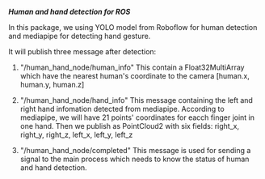 ***Human and hand detection for ROS***

In this package, we using YOLO model from Roboflow for human detection and mediapipe for detecting hand gesture. 

It will publish three message after detection: 
1. "/human_hand_node/human_info"
This contain a Float32MultiArray which have the nearest human's coordinate to the camera
[human.x, human.y, human.z]

2. "/human_hand_node/hand_info"
This message containing the left and right hand infomation detected from mediapipe. According to mediapipe, we will have 21 points' coordinates for eacch finger joint in one hand. Then we publish as PointCloud2 with six fields: right_x, right_y, right_z, left_x, left_y, left_z

3. "/human_hand_node/completed"
This message is used for sending a signal to the main process which needs to know the status of human and hand detection.